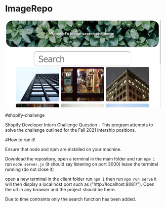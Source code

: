 # ImageRepo

![](https://github.com/YoussefZayed/ImageRepo/blob/main/imageRepo.png)


#shopify-challenge

Shopify Developer Intern Challenge Question - This program attempts to solve the challenge outlined for the Fall 2021 intership positions.

#How to run it!


Ensure that node and npm are installed on your machine.

Download the repository,
open a terminal in the main folder and run `npm i`
run `node server.js` (it should say listening on port 3000)
leave the terminal running (do not close it)

open a new terminal in the client folder
run `npm i` then run `npm run serve`
it will then display a local host port such as ("http://localhost:8081/").
Open the url in any browser and the project should be there.

Due to time contraints only the search function has been added.
